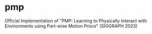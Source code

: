 # pmp
Official Implementation of "PMP: Learning to Physically Interact with Environments using Part-wise Motion Priors" (SIGGRAPH 2023)
